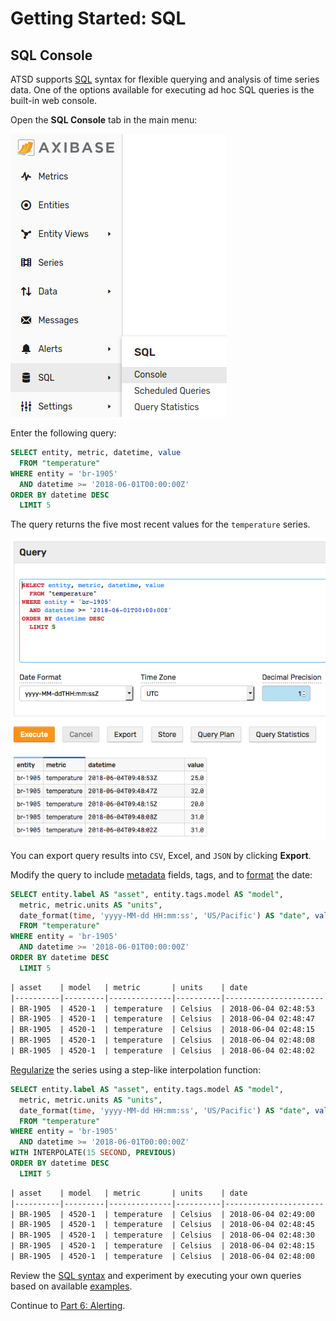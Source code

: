 # Getting Started: SQL

## SQL Console

ATSD supports [SQL](../sql/README.md) syntax for flexible querying and analysis of time series data. One of the options available for executing ad hoc SQL queries is the built-in web console.

Open the **SQL Console** tab in the main menu:

![](./resources/getting-started-5_1.png)

Enter the following query:

```sql
SELECT entity, metric, datetime, value
  FROM "temperature"
WHERE entity = 'br-1905'
  AND datetime >= '2018-06-01T00:00:00Z'
ORDER BY datetime DESC
  LIMIT 5
```

The query returns the five most recent values for the `temperature` series.

![](./resources/sql-console-1.png)

You can export query results into `CSV`, Excel, and `JSON` by clicking **Export**.

Modify the query to include [metadata](../sql/README.md#columns) fields, tags, and to [format](../sql/README.md#date_format) the date:

```sql
SELECT entity.label AS "asset", entity.tags.model AS "model",
  metric, metric.units AS "units",
  date_format(time, 'yyyy-MM-dd HH:mm:ss', 'US/Pacific') AS "date", value
  FROM "temperature"
WHERE entity = 'br-1905'
  AND datetime >= '2018-06-01T00:00:00Z'
ORDER BY datetime DESC
  LIMIT 5
```

```txt
| asset    | model   | metric       | units    | date                 | value |
|----------|---------|--------------|----------|----------------------|-------|
| BR-1905  | 4520-1  | temperature  | Celsius  | 2018-06-04 02:48:53  | 25.0  |
| BR-1905  | 4520-1  | temperature  | Celsius  | 2018-06-04 02:48:47  | 32.0  |
| BR-1905  | 4520-1  | temperature  | Celsius  | 2018-06-04 02:48:15  | 20.0  |
| BR-1905  | 4520-1  | temperature  | Celsius  | 2018-06-04 02:48:08  | 31.0  |
| BR-1905  | 4520-1  | temperature  | Celsius  | 2018-06-04 02:48:02  | 31.0  |
```

[Regularize](../sql/README.md#regularization) the series using a step-like interpolation function:

```sql
SELECT entity.label AS "asset", entity.tags.model AS "model",
  metric, metric.units AS "units",
  date_format(time, 'yyyy-MM-dd HH:mm:ss', 'US/Pacific') AS "date", value
  FROM "temperature"
WHERE entity = 'br-1905'
  AND datetime >= '2018-06-01T00:00:00Z'
WITH INTERPOLATE(15 SECOND, PREVIOUS)
ORDER BY datetime DESC
  LIMIT 5
```

```txt
| asset    | model   | metric       | units    | date                 | value |
|----------|---------|--------------|----------|----------------------|-------|
| BR-1905  | 4520-1  | temperature  | Celsius  | 2018-06-04 02:49:00  | 25.0  |
| BR-1905  | 4520-1  | temperature  | Celsius  | 2018-06-04 02:48:45  | 20.0  |
| BR-1905  | 4520-1  | temperature  | Celsius  | 2018-06-04 02:48:30  | 20.0  |
| BR-1905  | 4520-1  | temperature  | Celsius  | 2018-06-04 02:48:15  | 20.0  |
| BR-1905  | 4520-1  | temperature  | Celsius  | 2018-06-04 02:48:00  | 30.0  |
```

Review the [SQL syntax](../sql/README.md) and experiment by executing your own queries based on available [examples](../sql/examples/README.md).

Continue to [Part 6: Alerting](getting-started-alert.md).